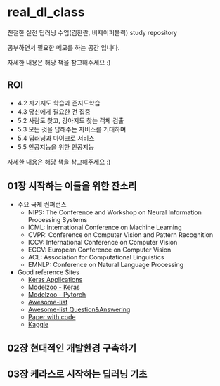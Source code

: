 # real_dl_class
친절한 실전 딥러닝 수업(김찬란, 비제이퍼블릭) study repository

공부하면서 필요한 메모를 하는 공간 입니다.

자세한 내용은 해당 책을 참고해주세요 :)

## ROI
* 4.2 자기지도 학습과 준지도학습
* 4.3 당신에게 필요한 건 집중
* 5.2 사람도 찾고, 강아지도 찾는 객체 검출
* 5.3 모든 것을 답해주는 자비스를 기대하며
* 5.4 딥러닝과 마이크로 서비스
* 5.5 인공지능을 위한 인공지능

자세한 내용은 해당 책을 참고해주세요 :)

## 01장 시작하는 이들을 위한 잔소리
* 주요 국제 컨퍼런스
    * NIPS: The Conference and Workshop on Neural Information Processing Systems
    * ICML: International Conference on Machine Learning
    * CVPR: Conference on Computer Vision and Pattern Recognition
    * ICCV: International Conference on Computer Vision
    * ECCV: European Conference on Computer Vision
    * ACL: Association for Computational Linguistics
    * EMNLP: Conference on Natural Language Processing
* Good reference Sites
    * [Keras Applications](https://github.com/keras-team/keras-applications)
    * [Modelzoo - Keras](https://modelzoo.co/framework/keras)
    * [Modelzoo - Pytorch](https://modelzoo.co/framework/pytorch)
    * [Awesome-list](https://github.com/sindresorhus/awesome)
    * [Awesome-list Question&Answering](https://github.com/seriousran/awesome-qa)
    * [Paper with code](https://paperswithcode.com/)
    * [Kaggle](https://www.kaggle.com/)

## 02장 현대적인 개발환경 구축하기

## 03장 케라스로 시작하는 딥러닝 기초
